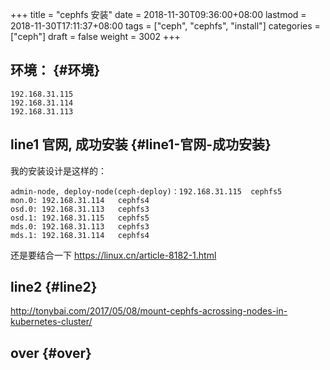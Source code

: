+++
title = "cephfs 安装"
date = 2018-11-30T09:36:00+08:00
lastmod = 2018-11-30T17:11:37+08:00
tags = ["ceph", "cephfs", "install"]
categories = ["ceph"]
draft = false
weight = 3002
+++

## 环境： {#环境}

```
192.168.31.115
192.168.31.114
192.168.31.113
```


## line1 官网, 成功安装 {#line1-官网-成功安装}

我的安装设计是这样的：

```
admin-node, deploy-node(ceph-deploy)：192.168.31.115  cephfs5
mon.0: 192.168.31.114   cephfs4
osd.0: 192.168.31.113   cephfs3
osd.1: 192.168.31.115   cephfs5
mds.0: 192.168.31.113   cephfs3
mds.1: 192.168.31.114   cephfs4
```

还是要结合一下 <https://linux.cn/article-8182-1.html>


## line2 {#line2}

<http://tonybai.com/2017/05/08/mount-cephfs-acrossing-nodes-in-kubernetes-cluster/>


## over {#over}
